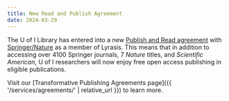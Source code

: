 ```yaml
---
title: New Read and Publish Agreement
date: 2024-03-29
---
```


The U of I Library has entered into a new [Publish and Read agreement](https://www.lib.uidaho.edu/services/agreements/) with [Springer/Nature](https://www.lib.uidaho.edu/services/agreements/springer.html) as a member of Lyrasis.
This means that in addition to accessing over 4100 Springer journals, 7 *Nature* titles, and *Scientific American*, U of I researchers will now enjoy free open access publishing in eligible publications.

Visit our [Transformative Publishing Agreements page]({{ '/services/agreements/' | relative_url }}) to learn more.
